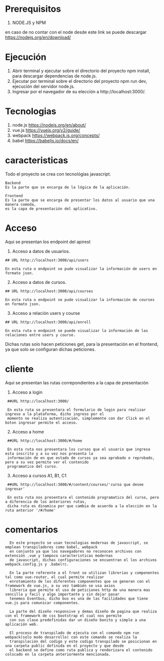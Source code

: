 # Prerequisitos

  1) NODE.JS y NPM
  
en caso de no contar con el node desde este link se puede descargar https://nodejs.org/en/download/

# Ejecución

  1) Abrir terminal y ejecutar sobre el directorio del proyecto npm install, para descargar dependencias de node.js.
  2) Ejecutar por terminal sobre el directorio del proyecto npm run dev, ejecución del servidor node.js.
  3) Ingresar por el navegador de su elección a http://localhost:3000/.

# Tecnologias
  
  1) node.js https://nodejs.org/en/about/
  2) vue.js https://vuejs.org/v2/guide/
  3) webpack https://webpack.js.org/concepts/
  4) babel https://babeljs.io/docs/en/
 
# caracteristicas
  
 Todo el proyecto se crea con tecnológias javascript.
    
    Backend
    Es la parte que se encarga de la lógica de la aplicación.
    
    Frontend
    Es la parte que se encarga de presentar los datos al usuario que una manera comoda, 
    es la capa de presentación del aplicativo.


# Acceso
 
   Aqui se presentan los endpoint del apirest 
    
  1)  Acceso a datos de usuarios.
  
    ## URL http://localhost:3000/api/users
    
    En esta ruta o endpoint se pude visualizar la información de users en formato json.
    
    
  2) Acceso a datos de cursos.
  
    ## URL http://localhost:3000/api/courses
    
    En esta ruta o endpoint se pude visualizar la información de courses en formato json.

  
  3) Acceso a relación users y course
  
    ## URL http://localhost:3000/api/enroll
    
    En esta ruta o endpoint se puede visualizar la información de las relaciones entre users y course.
    
 Dichas rutas solo hacen peticiones get, para la presentación en el frontend, ya que solo se configuran dichas peticiones.
 
 # cliente 
    
   Aqui se presentan las rutas correpondientes a la capa de presentación
   
   1) Acceso a login
      
     ##URL http://localhost:3000/
     
     En esta ruta se presentara el formulario de login para realizar ingreso a la plataforma, dicho ingreso por el 
     momento no realiza autenticación, simplemente con dar Click en el boton ingresar permite el acceso.
   
   2) Acceso a home 
     
     ##URL http://localhost:3000/#/home
     
     En esta ruta nos presentara los cursos que el usuario que ingresa esta inscrito y a su vez nos presenta la 
     información de en que estado de cursos ya sea aprobado o reprobado, pero a su vez permite ver el contenido 
     programatico del curso.
     
     
   3) Acceso a cursos A1, B1, C1
      
     ##URL http://localhost:3000/#/content/courses/'curso que desee ingresar'
     
     En esta ruta nos presentara el contenido programatico del curso, pero a diferencia de los anteriores rutas, 
     dicha ruta es dinamica por que cambia de acuerdo a la elección en la ruta anterior '/#/home' 
     
  # comentarios
      
      En este proyecto se usan tecnologias modernas de javascript, se emplean transpiladores como babel, webpack
      en conjunto ya que los navegadores no reconocen archivos con extensión .vue y tampoco caracteristicas modernas
      de javascript, dichas configuraciones se encuentran el los archivos webpack.config.js y .babelrc.
      
      En la parte referente a el front se utilizan librerias y componentes tal como vue-router, el cual permite realizar
      enrotamiento de los diferentes componentes que se generan con el framework de vue.js, a su vez también se usa axios
      libreria que permite el uso de peticiones http de una manera mas sencilla y facil y algo importante y sin dejar pasar
      tenemos Eventbus, dicho bus es una de las facilidades que tiene vue.js para comunicar componentes.
      
      La parte del diseño responsive y demas diseño de pagina que realiza con el framework de css bootstrap el cual nos permite
      con sus clase predefinidas dar un diseño bonito y simple a una aplicación web.
      
      El proceso de transpilado de ejecuta con el comando npm run webpack(solo modo desarrollo) con este comando se realiza la 
      transpilación del codigo y este codigo transpilado se posicionan en una carpeta public definida en el proyecto y que desde
      el backend se define como ruta publica y renderizara el contenido colocado en la carpeta anteriormente mencionada.
    
    
    

  
